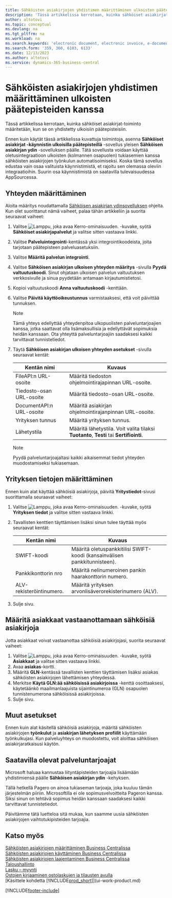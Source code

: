 ```yaml
---
title: Sähköisten asiakirjojen yhdistimen määrittäminen ulkoisten päätepisteiden kanssa
description: 'Tässä artikkelissa kerrotaan, kuinka sähköiset asiakirjat-toiminto määritetään, kun se on yhdistetty ulkoisiin päätepisteisiin.'
author: altotovi
ms.topic: conceptual
ms.devlang: na
ms.tgt_pltfrm: na
ms.workload: na
ms.search.keywords: 'electronic document, electronic invoice, e-document, e-invoice, access-point, endpoint'
ms.search.form: '359, 360, 6103, 6133'
ms.date: 12/13/2023
ms.author: altotovi
ms.service: dynamics-365-business-central
---
```


# Sähköisten asiakirjojen yhdistimen määrittäminen ulkoisten päätepisteiden kanssa

Tässä artikkelissa kerrotaan, kuinka sähköiset asiakirjat-toiminto määritetään, kun se on yhdistetty ulkoisiin päätepisteisiin.

Ennen kuin käytät tässä artikkelissa kuvattuja toimintoja, asenna **Sähköiset asiakirjat -käynnistin ulkoisilla päätepisteillä** -sovellus yleisen **Sähköisen asiakirjan ydin** -sovelluksen päälle. Tätä sovellusta voidaan käyttää oletusintegraatioon ulkoisten (kolmannen osapuolen) tukiasemien kanssa sähköisten asiakirjojen työnkulun automatisoimiseksi. Koska tämä sovellus edustaa vain osaa valituista käynnistimistä, et rajoitu sen olemassa oleviin integraatioihin. Suurin osa käynnistimistä on saatavilla tulevaisuudessa AppSourcessa.

## Yhteyden määrittäminen

Aloita määritys noudattamalla [Sähköisen asiakirjan ydinsovelluksen](finance-how-setup-edocuments.md) ohjeita. Kun olet suorittanut nämä vaiheet, palaa tähän artikkeliin ja suorita seuraavat vaiheet:

1. Valitse ![Lamppu, joka avaa Kerro-ominaisuuden.](media/ui-search/search_small.png "Kerro, mitä haluat tehdä") -kuvake, syötä **Sähköiset asiakirjapalvelut** ja valitse sitten vastaava linkki.
2. Valitse **Palveluintegrointi**-kentässä yksi integrointikoodeista, joita tarjotaan päätepisteen palveluasetuksiin.
3. Valitse **Määritä palvelun integrointi**.
4. Valitse **Sähköisen asiakirjan ulkoisen yhteyden määritys** -sivulla **Pyydä valtuutuskoodi**. Sinut ohjataan ulkoisen palvelun valtuutuksen verkkosivulle ja sinua pyydetään antamaan kirjautumistietosi.
5. Kopioi valtuutuskoodi **Anna valtuutuskoodi** -kenttään.
6. Valitse **Päivitä käyttöoikeustunnus** varmistaaksesi, että voit päivittää tunnuksen.

    > [!NOTE]
    > Tämä yhteys edellyttää yhteydenpitoa ulkopuolisten palveluntarjoajien kanssa, jotka saattavat olla lisämaksullisia ja edellyttävät sopimuksia heidän kanssaan. Ota yhteyttä palveluntarjoajiin saadaksesi kaikki tarvittavat tunnistetiedot.

7. Täytä **Sähköisen asiakirjan ulkoisen yhteyden asetukset** -sivulla seuraavat kentät:

    | Kentän nimi | Kuvaus |
    |---|---|
    | FileAPI:n URL-osoite | Määritä tiedoston ohjelmointirajapinnan URL-osoite. |
    | Tiedosto-osan URL-osoite | Määritä tiedosto-osan URL-osoite. |
    | DocumentAPI:n URL-osoite | Määritä asiakirjan ohjelmointirajanpinnan URL-osoite. |
    | Yrityksen tunnus | Määritä yrityksen tunnus. |
    | Lähetystila | Määritä lähetystila. Voit valita tilaksi **Tuotanto**, **Testi** tai **Sertifiointi**. |

    > [!NOTE]
    > Pyydä palveluntarjoajaltasi kaikki aikaisemmat tiedot yhteyden muodostamiseksi tukiasemaan.

## Yrityksen tietojen määrittäminen

Ennen kuin alat käyttää sähköisiä asiakirjoja, päivitä **Yritystiedot**-sivusi suorittamalla seuraavat vaiheet:

1. Valitse ![Lamppu, joka avaa Kerro-ominaisuuden.](media/ui-search/search_small.png "Kerro, mitä haluat tehdä") -kuvake, syötä **Yrityksen tiedot** ja valitse sitten vastaava linkki.
2. Tavallisten kenttien täyttämisen lisäksi sinun tulee täyttää myös seuraavat kentät:

    | Kentän nimi | Kuvaus |
    |---|---|
    | SWIFT-koodi | Määritä oletuspankkitilisi SWIFT-koodi (kansainvälisen pankkitunnisteen). |
    | Pankkikonttorin nro | Määritä nelinumeroinen pankin haarakonttorin numero. |
    | ALV-rekisteröintinumero. | Määritä yrityksen arvonlisäverorekisterinumero (ALV). |

3. Sulje sivu.

## Määritä asiakkaat vastaanottamaan sähköisiä asiakirjoja

Jotta asiakkaat voivat vastaanottaa sähköisiä asiakirjojasi, suorita seuraavat vaiheet:

1. Valitse ![Lamppu, joka avaa Kerro-ominaisuuden.](media/ui-search/search_small.png "Kerro, mitä haluat tehdä") -kuvake, syötä **Asiakkaat** ja valitse sitten vastaava linkki.
2. Avaa **asiakas**-kortti.
3. Määritä **GLN**-kentässä tavallisten kenttien täyttämisen lisäksi asiakas sähköisten asiakirjojen lähettämisen yhteydessä.
4. Merkitse **Käytä GLN:ää sähköisissä asiakirjoissa** -kenttä osoittaaksesi, käytetäänkö maailmanlaajuista sijaintinumeroa (GLN) osapuolen tunnistenumerona sähköisissä asiakirjoissa.
5. Sulje sivu.

## Muut asetukset

Ennen kuin alat käsitellä sähköisiä asiakirjoja, määritä sähköisten asiakirjojen **työnkulut** ja **asiakirjan lähetyksen profiilit** käyttämään työnkulkujasi. Kun palveluyhteys on muodostettu, voit aloittaa sähköisen asiakirjaratkaisusi käytön.

## Saatavilla olevat palveluntarjoajat

Microsoft haluaa kannustaa liityntäpisteiden tarjoajia lisäämään yhdistimiensä päälle **Sähköisen asiakirjan ydin** -kehyksen.

Tällä hetkellä Pagero on ainoa tukiaseman tarjoaja, joka kuuluu tämän järjestelmän piiriin. Microsoftilla ei ole sopimusvelvoitteita Pageron kanssa. Siksi sinun on tehtävä sopimus heidän kanssaan saadaksesi kaikki tarvittavat tunnistetiedot.

Päivitämme tätä luetteloa sitä mukaa, kun saamme uusia sähköisten asiakirjojen vaihtotukipisteiden tarjoajia.

## Katso myös

[Sähköisten asiakirjojen määrittäminen Business Centralissa](finance-how-setup-edocuments.md)  
[Sähköisten asiakirjojen käyttäminen Business Centralissa](finance-how-use-edocuments.md)  
[Sähköisten asiakirjojen laajentaminen Business Centralissa](/dynamics365/business-central/dev-itpro/developer/devenv-extend-edocuments)  
[Taloushallinto](finance.md)  
[Lasku – myynti](sales-how-invoice-sales.md)  
[Ostojen kirjaaminen ostolaskujen ja tilausten avulla](purchasing-how-record-purchases.md)  
[Käsittele kohdetta [!INCLUDE[prod_short](includes/prod_short.md)]](ui-work-product.md)

[!INCLUDE[footer-include](includes/footer-banner.md)]
